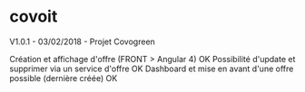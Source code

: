 # covoit

V1.0.1 - 03/02/2018 - Projet Covogreen

Création et affichage d'offre (FRONT > Angular 4) OK
Possibilité d'update et supprimer via un service d'offre OK
Dashboard et mise en avant d'une offre possible (dernière créée) OK
